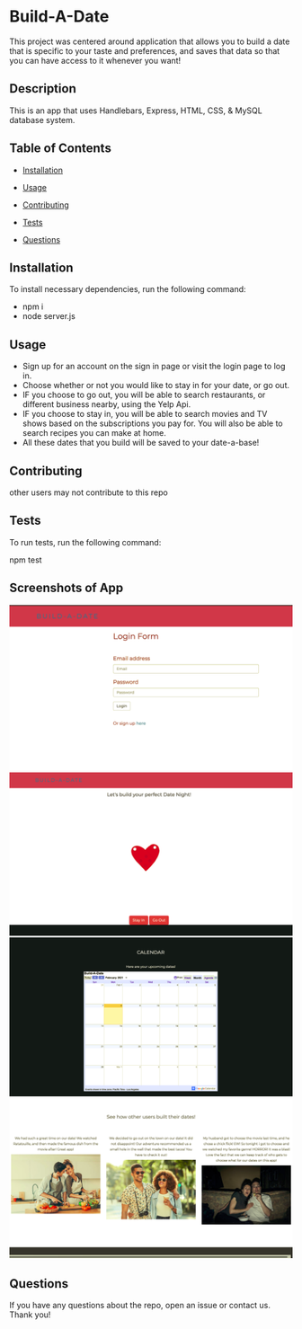 # Build-A-Date 
This project was centered around application that allows you to build a date that is specific to your taste and preferences, and saves that data so that you can have access to it whenever you want!


## Description

This is an app that uses Handlebars, Express, HTML, CSS, & MySQL database system. 

## Table of Contents 

* [Installation](#installation)

* [Usage](#usage)

* [Contributing](#contributing)

* [Tests](#tests)

* [Questions](#questions)

## Installation

To install necessary dependencies, run the following command:

* npm i
* node server.js

## Usage

* Sign up for an account on the sign in page or visit the login page to log in. 
* Choose whether or not you would like to stay in for your date, or go out. 
* IF you choose to go out, you will be able to search restaurants, or different business nearby, using the Yelp Api. 
* IF you choose to stay in, you will be able to search movies and TV shows based on the subscriptions you pay for. You will also be able to search recipes you can make at home. 
* All these dates that you build will be saved to your date-a-base!

  
## Contributing

other users may not contribute to this repo

## Tests

To run tests, run the following command:

npm test

## Screenshots of App
![Alt text](public/assets/login.png)
![Alt text](public/assets/screenshot1.png)
![Alt text](public/assets/screenshot2.png)
![Alt text]( public/assets/screenshot3.png)

## Questions

If you have any questions about the repo, open an issue or contact us. Thank you!

